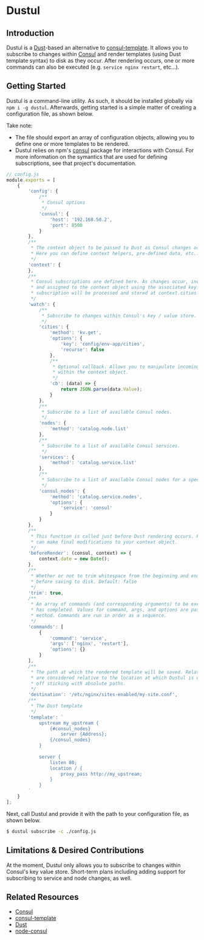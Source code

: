 # Dustul

## Introduction

Dustul is a [Dust](http://www.dustjs.com/)-based an alternative to [consul-template](https://github.com/hashicorp/consul-template). It allows you
to subscribe to changes within [Consul](https://www.consul.io/) and render templates (using Dust template syntax) to disk as they occur. After rendering occurs, one or more commands can also be executed (e.g. `service nginx restart`, etc...).

## Getting Started

Dustul is a command-line utility. As such, it should be installed globally via `npm i -g dustul`. Afterwards, getting started is a simple matter of creating a configuration file, as shown below.

Take note:

- The file should export an array of configuration objects, allowing you to define one or more templates to be rendered.
- Dustul relies on npm's [consul](https://github.com/silas/node-consul) package for interactions with Consul. For more information on the symantics that are used for defining subscriptions, see that project's documentation.

``` javascript
// config.js
module.exports = [
    {
        'config': {
        	/**
        	 * Consul options
        	 */
            'consul': {
                'host': '192.168.50.2',
                'port': 8500
            }
        },
        /**
         * The context object to be passed to Dust as Consul changes occur.
         * Here you can define context helpers, pre-defined data, etc...
         */
        'context': {
        },
        /**
         * Consul subscriptions are defined here. As changes occur, incoming data is processed
         * and assigned to the context object using the associated key. For example, our cities
         * subscription will be processed and stored at context.cities.
         */
        'watch': {
        	/**
        	 * Subscribe to changes within Consul's key / value store.
        	 */
            'cities': {
                'method': 'kv.get',
                'options': {
                    'key': 'config/env-app/cities',
                    'recurse': false
                },
                /**
                 * Optional callback. Allows you to manipulate incoming data before it is stored
                 * within the context object.
                 */
                'cb': (data) => {
                    return JSON.parse(data.Value);
                }
            },
            /**
             * Subscribe to a list of available Consul nodes.
             */
            'nodes': {
                'method': 'catalog.node.list'
            },
            /**
             * Subscribe to a list of available Consul services.
             */
            'services': {
                'method': 'catalog.service.list'
            },
            /**
             * Subscribe to a list of available Consul nodes for a specific service.
             */
            'consul_nodes': {
                'method': 'catalog.service.nodes',
                'options': {
                    'service': 'consul'
                }
            }
        },
        /**
         * This function is called just before Dust rendering occurs. Here you
         * can make final modifications to your context object.
         */
        'beforeRender': (consul, context) => {
            context.date = new Date();
        },
        /**
         * Whether or not to trim whitespace from the beginning and end of the rendered template
         * before saving to disk. Default: false
         */
        'trim': true,
        /**
         * An array of commands (and corresponding arguments) to be executed after rendering
         * has completed. Values for command, args, and options are passed to Node's process.spawn
         * method. Commands are run in order as a sequence.
         */
        'commands': [
            {
                'command': 'service',
                'args': ['nginx', 'restart'],
                'options': {}
            }
        ],
        /**
         * The path at which the rendered template will be saved. Relative paths
         * are considered relative to the location at which Dustul is executed. You'd be better
         * off sticking with absolute paths.
         */
        'destination': '/etc/nginx/sites-enabled/my-site.conf',
        /**
         * The Dust template
         */
        'template': `
            upstream my_upstream {
                {#consul_nodes}
                    server {Address};
                {/consul_nodes}
            }
            
            server {
                listen 80;
                location / {
                    proxy_pass http://my_upstream;
                }
            }
        `
    }
];
```

Next, call Dustul and provide it with the path to your configuration file, as shown below.

``` bash
$ dustul subscribe -c ./config.js
```

## Limitations &amp; Desired Contributions

At the moment, Dustul only allows you to subscribe to changes within Consul's key value store. Short-term plans including adding support for subscribing to service and node changes, as well.

## Related Resources

- [Consul](https://www.consul.io/)
- [consul-template](https://github.com/hashicorp/consul-template)
- [Dust](http://www.dustjs.com/)
- [node-consul](https://github.com/silas/node-consul)